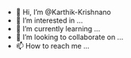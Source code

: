 - 👋 Hi, I’m @Karthik-Krishnano
- 👀 I’m interested in ...
- 🌱 I’m currently learning ...
- 💞️ I’m looking to collaborate on ...
- 📫 How to reach me ...

<!---
Karthik-Krishnano/Karthik-Krishnano is a ✨ special ✨ repository because its `README.md` (this file) appears on your GitHub profile.
You can click the Preview link to take a look at your changes.
--->
